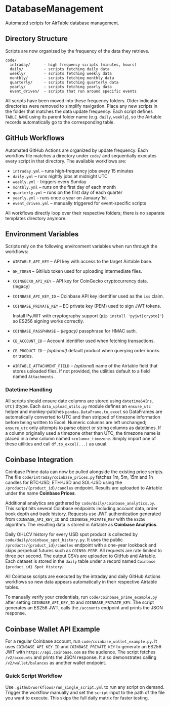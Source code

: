 # DatabaseManagement

Automated scripts for AirTable database management.

## Directory Structure

Scripts are now organized by the frequency of the data they retrieve.

```
code/
  intraday/      - high frequency scripts (minutes, hours)
  daily/         - scripts fetching daily data
  weekly/        - scripts fetching weekly data
  monthly/       - scripts fetching monthly data
  quarterly/     - scripts fetching quarterly data
  yearly/        - scripts fetching yearly data
  event_driven/  - scripts that run around specific events
```

All scripts have been moved into these frequency folders. Older indicator
directories were removed to simplify navigation. Place any new scripts in
the folder that matches the data update frequency. Each script defines
`TABLE_NAME` using its parent folder name (e.g. `daily`, `weekly`), so the
Airtable records automatically go to the corresponding table.

## GitHub Workflows

Automated GitHub Actions are organized by update frequency. Each workflow file
matches a directory under `code/` and sequentially executes every script in
that directory. The available workflows are:

* `intraday.yml` – runs high‑frequency jobs every 15 minutes
* `daily.yml` – runs nightly jobs at midnight UTC
* `weekly.yml` – triggers every Sunday
* `monthly.yml` – runs on the first day of each month
* `quarterly.yml` – runs on the first day of each quarter
* `yearly.yml` – runs once a year on January 1st
* `event_driven.yml` – manually triggered for event‑specific scripts

All workflows directly loop over their respective folders; there is no separate
templates directory anymore.

## Environment Variables

Scripts rely on the following environment variables when run through the
workflows:

* `AIRTABLE_API_KEY` – API key with access to the target Airtable base.
* `GH_TOKEN` – GitHub token used for uploading intermediate files.
* `COINGECKO_API_KEY` – API key for CoinGecko cryptocurrency data. (legacy)
* `COINBASE_API_KEY_ID` – Coinbase API key identifier used as the `iss` claim.
* `COINBASE_PRIVATE_KEY` – EC private key (PEM) used to sign JWT tokens.

  Install PyJWT with cryptography support (`pip install 'pyjwt[crypto]'`) so
  ES256 signing works correctly.

* `COINBASE_PASSPHRASE` – *(legacy)* passphrase for HMAC auth.
* `CB_ACCOUNT_ID` – Account identifier used when fetching transactions.
* `CB_PRODUCT_ID` – *(optional)* default product when querying order books or trades.
* `AIRTABLE_ATTACHMENT_FIELD` – *(optional)* name of the Airtable field that
  stores uploaded files. If not provided, the utilities default to a field
  named `Attachments`.

### Datetime Handling

All scripts should ensure date columns are stored using `datetime64[ns, UTC]`
dtype. Each `data_upload_utils.py` module defines an `ensure_utc` helper and
monkey-patches `pandas.DataFrame.to_excel` so DataFrames are automatically
converted to UTC and then stripped of timezone information before being written
to Excel. Numeric columns are left unchanged; `ensure_utc` only attempts to
parse object or string columns as datetimes. If a column originally used a
timezone other than UTC, the timezone name is placed in a new column named
`<column>_timezone`. Simply import one of these utilities and call
`df.to_excel(...)` as usual.

## Coinbase Integration

Coinbase Prime data can now be pulled alongside the existing price scripts.
The file `code/intraday/coinbase_prices.py` fetches 1m, 5m, 15m and 1h
candles for BTC‑USD, ETH‑USD and SOL‑USD using the
`/products/{product_id}/candles` endpoint. Results are uploaded to Airtable
under the name **Coinbase Prices**.

Additional analytics are gathered by
`code/daily/coinbase_analytics.py`. This script hits several Coinbase
endpoints including account data, order book depth and trade history. Requests
use JWT authentication generated from `COINBASE_API_KEY_ID` and
`COINBASE_PRIVATE_KEY` with the `ES256` algorithm. The resulting data is stored
in Airtable as **Coinbase Analytics**.

Daily OHLCV history for every USD spot product is collected by
`code/daily/coinbase_spot_history.py`. It uses the public
`/products/{product_id}/candles` endpoint with a one-year lookback and skips
perpetual futures such as `COIN50-PERP`. All requests are rate limited to three
per second. The output CSVs are uploaded to GitHub and Airtable. Each dataset is
stored in the `daily` table under a record named `Coinbase {product_id} Spot
History`.

All Coinbase scripts are executed by the intraday and daily GitHub Actions
workflows so new data appears automatically in their respective Airtable tables.

To manually verify your credentials, run `code/coinbase_prime_example.py` after
setting `COINBASE_API_KEY_ID` and `COINBASE_PRIVATE_KEY`. The script generates
an ES256 JWT, calls the `/accounts` endpoint and prints the JSON response.



## Coinbase Wallet API Example

For a regular Coinbase account, run `code/coinbase_wallet_example.py`. It uses
`COINBASE_API_KEY_ID` and `COINBASE_PRIVATE_KEY` to generate an ES256 JWT with
`https://api.coinbase.com` as the audience. The script fetches `/v2/accounts`
and prints the JSON response. It also demonstrates calling
`/v2/wallet/balances` as another wallet endpoint.

### Quick Script Workflow

Use `.github/workflows/run_single_script.yml` to run any script on demand. Trigger the workflow manually and set the `script` input to the path of the file you want to execute. This skips the full daily matrix for faster testing.
